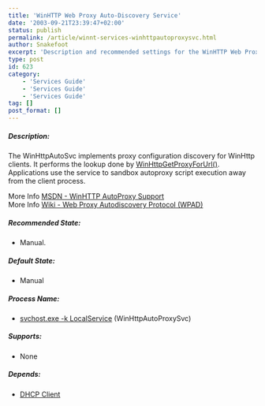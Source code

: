 ```yaml
---
title: 'WinHTTP Web Proxy Auto-Discovery Service'
date: '2003-09-21T23:39:47+02:00'
status: publish
permalink: /article/winnt-services-winhttpautoproxysvc.html
author: Snakefoot
excerpt: 'Description and recommended settings for the WinHTTP Web Proxy Auto Discovery service.'
type: post
id: 623
category:
    - 'Services Guide'
    - 'Services Guide'
    - 'Services Guide'
tag: []
post_format: []
---
```

##### Description:

 The WinHttpAutoSvc implements proxy configuration discovery for WinHttp clients. It performs the lookup done by [WinHttpGetProxyForUrl()](http://msdn.microsoft.com/library/en-us/winhttp/http/winhttpgetproxyforurl.asp). Applications use the service to sandbox autoproxy script execution away from the client process.  
  
 More Info [MSDN - WinHTTP AutoProxy Support](http://msdn.microsoft.com/en-us/library/aa384240.aspx)  
 More Info [Wiki - Web Proxy Autodiscovery Protocol (WPAD)](http://en.wikipedia.org/wiki/Web_Proxy_Autodiscovery_Protocol)  
##### Recommended State:

- Manual.

##### Default State:

- Manual

##### Process Name:

- [svchost.exe -k LocalService](/article/winnt-services-wrapper.html) (WinHttpAutoProxySvc)

##### Supports:

- None

##### Depends:

- [DHCP Client](/article/winnt-services-dhcp.html)